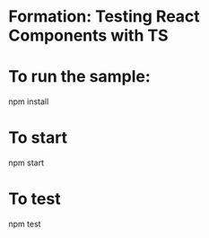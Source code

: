 # Formation: Testing React Components with TS
# To run the sample:
npm install
# To start
npm start
# To test
npm test